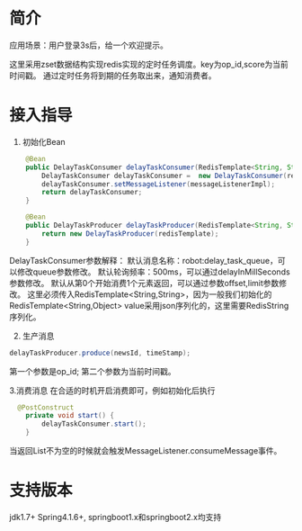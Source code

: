 # 简介
应用场景：用户登录3s后，给一个欢迎提示。

这里采用zset数据结构实现redis实现的定时任务调度。key为op_id,score为当前时间戳。
通过定时任务将到期的任务取出来，通知消费者。

# 接入指导
1. 初始化Bean

```java
    @Bean
    public DelayTaskConsumer delayTaskConsumer(RedisTemplate<String, String> redisTemplate, MessageListenerImpl messageListenerImpl) {
        DelayTaskConsumer delayTaskConsumer =  new DelayTaskConsumer(redisTemplate);
        delayTaskConsumer.setMessageListener(messageListenerImpl);
        return delayTaskConsumer;
    }

    @Bean
    public DelayTaskProducer delayTaskProducer(RedisTemplate<String, String> redisTemplate) {
        return new DelayTaskProducer(redisTemplate);
    }
```
DelayTaskConsumer参数解释：
默认消息名称：robot:delay_task_queue，可以修改queue参数修改。
默认轮询频率：500ms，可以通过delayInMillSeconds参数修改。
默认从第0个开始消费1个元素返回，可以通过参数offset,limit参数修改。
这里必须传入RedisTemplate<String,String>，因为一般我们初始化的RedisTemplate<String,Object> value采用json序列化的，这里需要RedisString序列化。

2. 生产消息

```java
delayTaskProducer.produce(newsId, timeStamp);
```

第一个参数是op_id;
第二个参数为当前时间戳。

3.消费消息
在合适的时机开启消费即可，例如初始化后执行
```java
  @PostConstruct
    private void start() {
        delayTaskConsumer.start();
    }
```
当返回List不为空的时候就会触发MessageListener.consumeMessage事件。

# 支持版本
jdk1.7+
Spring4.1.6+, springboot1.x和springboot2.x均支持
